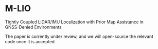 # M-LIO
Tightly Coupled LiDAR/IMU Localization with Prior Map Assistance  in GNSS-Denied Environments

The paper is currently under review, and we will open-source the relevant code once it is accepted.
